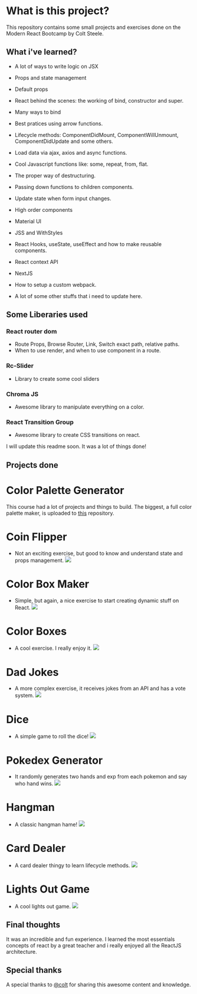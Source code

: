 # What is this project?

This repository contains some small projects and exercises done on the Modern React Bootcamp by Colt Steele.

## What i've learned?
- A lot of ways to write logic on JSX
- Props and state management    
- Default props
- React behind the scenes: the working of bind, constructor and super.
- Many ways to bind
- Best pratices using arrow functions.
- Lifecycle methods: ComponentDidMount, ComponentWillUnmount, ComponentDidUpdate and some others.
- Load data via ajax, axios and async functions.
- Cool Javascript functions like: some, repeat, from, flat.
- The proper way of destructuring.
- Passing down functions to children components.
- Update state when form input changes.
- High order components
- Material UI
- JSS and WithStyles
- React Hooks, useState, useEffect and how to make reusable components.
- React context API
- NextJS
- How to setup a custom webpack.

- A lot of some other stuffs that i need to update here.

## Some Liberaries used
### React router dom
- Route Props, Browse Router, Link, Switch exact path, relative paths.
- When to use render, and when to use component in a route.
### Rc-Slider
- Library to create some cool sliders
### Chroma JS
- Awesome library to manipulate everything on a color.
### React Transition Group
- Awesome library to create CSS transitions on react.

I will update this readme soon. It was a lot of things done!

## Projects done
# Color Palette Generator
This course had a lot of projects and things to build. The biggest, a full color palette maker, is uploaded to [this](https://github.com/vinioo/colorproject) repository.

# Coin Flipper
- Not an exciting exercise, but good to know and understand state and props management.
![](.gifs/flipcoin.gif)

# Color Box Maker
- Simple, but again, a nice exercise to start creating dynamic stuff on React.
![](.gifs/colorboxmaker.gif)

# Color Boxes
- A cool exercise. I really enjoy it.
![](.gifs/color.gif)

# Dad Jokes
- A more complex exercise, it receives jokes from an API and has a vote system.
![](.gifs/dadjokes.gif)

# Dice
- A simple game to roll the dice!
![](.gifs/dice.gif)

# Pokedex Generator
- It randomly generates two hands and exp from each pokemon and say who hand wins.
![](.gifs/pokemon.gif)

# Hangman
- A classic hangman hame! 
![](.gifs/hangman.gif)

# Card Dealer
- A card dealer thingy to learn lifecycle methods.
![](.gifs/card.gif)

# Lights Out Game
- A cool lights out game.
![](.gifs/lightsout.gif)



## Final thoughts

It was an incredible and fun experience. I learned the most essentials concepts of react by a great teacher and i really enjoyed all the ReactJS architecture.

## Special thanks
A special thanks to [@colt](https://github.com/Colt) for sharing this awesome content and knowledge.

